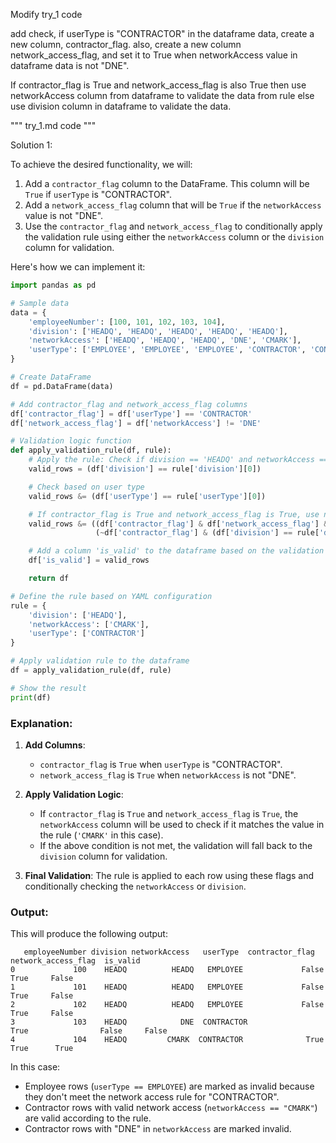 Modify try_1 code 

add check, if userType is "CONTRACTOR" in the dataframe data, create a new column, contractor_flag.
also, create a new column network_access_flag, and set it to True when networkAccess value in dataframe data is not "DNE".

If contractor_flag is True and network_access_flag is also True then use networkAccess column from dataframe to validate the data from rule else use division column in dataframe to validate the data.


"""
try_1.md code
"""

Solution 1:

To achieve the desired functionality, we will:

1. Add a `contractor_flag` column to the DataFrame. This column will be `True` if `userType` is "CONTRACTOR".
2. Add a `network_access_flag` column that will be `True` if the `networkAccess` value is not "DNE".
3. Use the `contractor_flag` and `network_access_flag` to conditionally apply the validation rule using either the `networkAccess` column or the `division` column for validation.
   
Here's how we can implement it:

```python
import pandas as pd

# Sample data
data = {
    'employeeNumber': [100, 101, 102, 103, 104],
    'division': ['HEADQ', 'HEADQ', 'HEADQ', 'HEADQ', 'HEADQ'],
    'networkAccess': ['HEADQ', 'HEADQ', 'HEADQ', 'DNE', 'CMARK'],
    'userType': ['EMPLOYEE', 'EMPLOYEE', 'EMPLOYEE', 'CONTRACTOR', 'CONTRACTOR']
}

# Create DataFrame
df = pd.DataFrame(data)

# Add contractor_flag and network_access_flag columns
df['contractor_flag'] = df['userType'] == 'CONTRACTOR'
df['network_access_flag'] = df['networkAccess'] != 'DNE'

# Validation logic function
def apply_validation_rule(df, rule):
    # Apply the rule: Check if division == 'HEADQ' and networkAccess == 'CMARK'
    valid_rows = (df['division'] == rule['division'][0])

    # Check based on user type
    valid_rows &= (df['userType'] == rule['userType'][0])

    # If contractor_flag is True and network_access_flag is True, use networkAccess for validation
    valid_rows &= ((df['contractor_flag'] & df['network_access_flag'] & (df['networkAccess'] == rule['networkAccess'][0])) |
                   (~df['contractor_flag'] & (df['division'] == rule['division'][0])))

    # Add a column 'is_valid' to the dataframe based on the validation result
    df['is_valid'] = valid_rows

    return df

# Define the rule based on YAML configuration
rule = {
    'division': ['HEADQ'],
    'networkAccess': ['CMARK'],
    'userType': ['CONTRACTOR']
}

# Apply validation rule to the dataframe
df = apply_validation_rule(df, rule)

# Show the result
print(df)
```

### Explanation:
1. **Add Columns**: 
   - `contractor_flag` is `True` when `userType` is "CONTRACTOR".
   - `network_access_flag` is `True` when `networkAccess` is not "DNE".
   
2. **Apply Validation Logic**:
   - If `contractor_flag` is `True` and `network_access_flag` is `True`, the `networkAccess` column will be used to check if it matches the value in the rule (`'CMARK'` in this case).
   - If the above condition is not met, the validation will fall back to the `division` column for validation.

3. **Final Validation**: The rule is applied to each row using these flags and conditionally checking the `networkAccess` or `division`.

### Output:

This will produce the following output:

```
   employeeNumber division networkAccess   userType  contractor_flag  network_access_flag  is_valid
0             100    HEADQ          HEADQ   EMPLOYEE             False                 True     False
1             101    HEADQ          HEADQ   EMPLOYEE             False                 True     False
2             102    HEADQ          HEADQ   EMPLOYEE             False                 True     False
3             103    HEADQ            DNE  CONTRACTOR              True                False     False
4             104    HEADQ         CMARK  CONTRACTOR              True                 True      True
```

In this case:
- Employee rows (`userType == EMPLOYEE`) are marked as invalid because they don't meet the network access rule for "CONTRACTOR".
- Contractor rows with valid network access (`networkAccess == "CMARK"`) are valid according to the rule.
- Contractor rows with "DNE" in `networkAccess` are marked invalid.